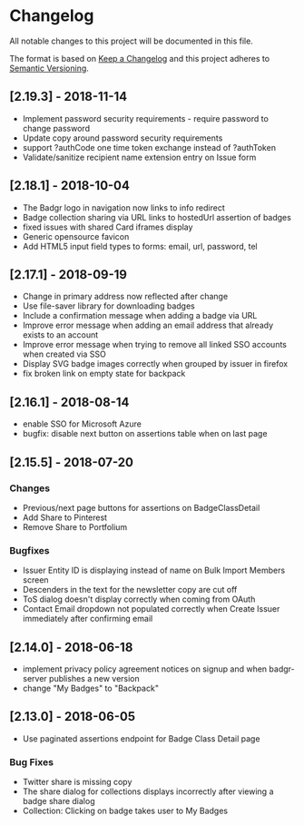 # Changelog

All notable changes to this project will be documented in this file.

The format is based on [Keep a Changelog](http://keepachangelog.com/en/1.0.0/)
and this project adheres to [Semantic Versioning](http://semver.org/spec/v2.0.0.html).

## [2.19.3] - 2018-11-14

-   Implement password security requirements - require password to change password
-   Update copy around password security requirements
-   support ?authCode one time token exchange instead of ?authToken
-   Validate/sanitize recipient name extension entry on Issue form

## [2.18.1] - 2018-10-04

-   The Badgr logo in navigation now links to info redirect
-   Badge collection sharing via URL links to hostedUrl assertion of badges
-   fixed issues with shared Card iframes display
-   Generic opensource favicon
-   Add HTML5 input field types to forms: email, url, password, tel

## [2.17.1] - 2018-09-19

-   Change in primary address now reflected after change
-   Use file-saver library for downloading badges
-   Include a confirmation message when adding a badge via URL
-   Improve error message when adding an email address that already exists to an account
-   Improve error message when trying to remove all linked SSO accounts when created via SSO
-   Display SVG badge images correctly when grouped by issuer in firefox
-   fix broken link on empty state for backpack

## [2.16.1] - 2018-08-14

-   enable SSO for Microsoft Azure
-   bugfix: disable next button on assertions table when on last page

## [2.15.5] - 2018-07-20

### Changes

-   Previous/next page buttons for assertions on BadgeClassDetail
-   Add Share to Pinterest
-   Remove Share to Portfolium

### Bugfixes

-   Issuer Entity ID is displaying instead of name on Bulk Import Members screen
-   Descenders in the text for the newsletter copy are cut off
-   ToS dialog doesn't display correctly when coming from OAuth
-   Contact Email dropdown not populated correctly when Create Issuer immediately after confirming email

## [2.14.0] - 2018-06-18

-   implement privacy policy agreement notices on signup and when badgr-server publishes a new version
-   change "My Badges" to "Backpack"

## [2.13.0] - 2018-06-05

-   Use paginated assertions endpoint for Badge Class Detail page

### Bug Fixes

-   Twitter share is missing copy
-   The share dialog for collections displays incorrectly after viewing a badge share dialog
-   Collection: Clicking on badge takes user to My Badges
